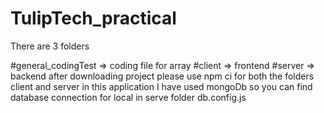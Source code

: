 # TulipTech_practical
There are 3 folders

#general_codingTest => coding file for array
#client => frontend
#server => backend
after downloading project please use npm ci for both the folders client and server
in this application I have used mongoDb so you can find database connection for local in serve folder db.config.js